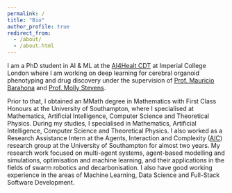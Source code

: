 ```yaml
---
permalink: /
title: "Bio"
author_profile: true
redirect_from: 
  - /about/
  - /about.html
---
```


I am a PhD student in AI & ML at the [AI4Healt CDT](https://ai4health.io/) at Imperial College London where I am working on deep learning for cerebral organoid phenotyping and drug discovery under the supervision of [Prof. Mauricio Barahona](https://www.imperial.ac.uk/people/m.barahona) and [Prof. Molly Stevens](https://www.stevensgroup.org).

Prior to that, I obtained an MMath degree in Mathematics with First Class Honours at the University of Southampton, where I specialised at Mathematics, Artificial Intelligence, Computer Science and Theoretical Physics. During my studies, I specialised in Mathematics, Artificial Intelligence, Computer Science and Theoretical Physics. I also worked as a Research Assistance Intern at the Agents, Interaction and Complexity ([AIC](https://www.aic.ecs.soton.ac.uk/)) research group at the University of Southampton for almost two years. My research work focused on multi-agent systems, agent-based modelling and simulations, optimisation and machine learning, and their applications in the fields of swarm robotics and decarbonisation. I also have good working experience in the areas of Machine Learning, Data Science and Full-Stack Software Development.

<!-- ## News
- info
- info
- info -->
